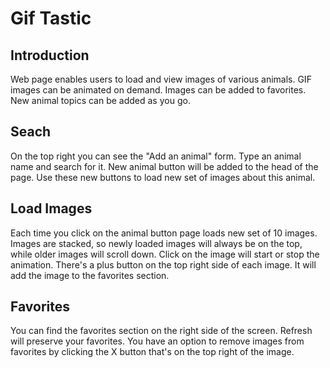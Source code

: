# Gif Tastic

## Introduction
Web page enables users to load and view images of various animals.
GIF images can be animated on demand. Images can be added to favorites. New animal topics can be added as you go.

## Seach
On the top right you can see the "Add an animal" form. Type an animal name and search for it. New animal button will be added to the head of the page. Use these new buttons to load new set of images about this animal.

## Load Images
Each time you click on the animal button page loads new set of 10 images. Images are stacked, so newly loaded images will always be on the top, while older images will scroll down.
Click on the image will start or stop the animation.
There's a plus button on the top right side of each image. It will add the image to the favorites section.

## Favorites
You can find the favorites section on the right side of the screen. Refresh will preserve your favorites. You have an option to remove images from favorites by clicking the X button that's on the top right of the image.
